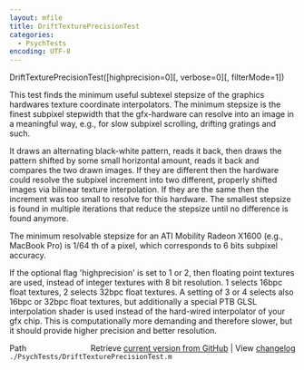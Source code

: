 ```yaml
---
layout: mfile
title: DriftTexturePrecisionTest
categories:
  - PsychTests
encoding: UTF-8
---
```


DriftTexturePrecisionTest([highprecision=0][, verbose=0][, filterMode=1])

This test finds the minimum useful subtexel stepsize of the graphics hardwares
texture coordinate interpolators. The minimum stepsize is the finest
subpixel stepwidth that the gfx-hardware can resolve into an image in a
meaningful way, e.g., for slow subpixel scrolling, drifting gratings and
such.

It draws an alternating black-white pattern, reads it back, then draws
the pattern shifted by some small horizontal amount, reads it back and
compares the two drawn images. If they are different then the hardware
could resolve the subpixel increment into two different, properly shifted
images via bilinear texture interpolation. If they are the same then the
increment was too small to resolve for this hardware. The smallest
stepsize is found in multiple iterations that reduce the stepsize until
no difference is found anymore.

The minimum resolvable stepsize for an ATI Mobility Radeon X1600 (e.g.,
MacBook Pro) is 1/64 th of a pixel, which corresponds to 6 bits subpixel
accuracy.

If the optional flag 'highprecision' is set to 1 or 2, then floating
point textures are used, instead of integer textures with 8 bit
resolution. 1 selects 16bpc float textures, 2 selects 32bpc float
textures. A setting of 3 or 4 selects also 16bpc or 32bpc float textures,
but additionally a special PTB GLSL interpolation shader is used instead
of the hard-wired interpolator of your gfx chip. This is computationally
more demanding and therefore slower, but it should provide higher
precision and better resolution.


<div class="code_header" style="text-align:right;">
  <span style="float:left;">Path&nbsp;&nbsp;</span> <span class="counter">Retrieve <a href=
  "https://raw.github.com/Psychtoolbox-3/Psychtoolbox-3/beta/./PsychTests/DriftTexturePrecisionTest.m">current version from GitHub</a> | View <a href=
  "https://github.com/Psychtoolbox-3/Psychtoolbox-3/commits/beta/./PsychTests/DriftTexturePrecisionTest.m">changelog</a></span>
</div>
<div class="code">
  <code>./PsychTests/DriftTexturePrecisionTest.m</code>
</div>
